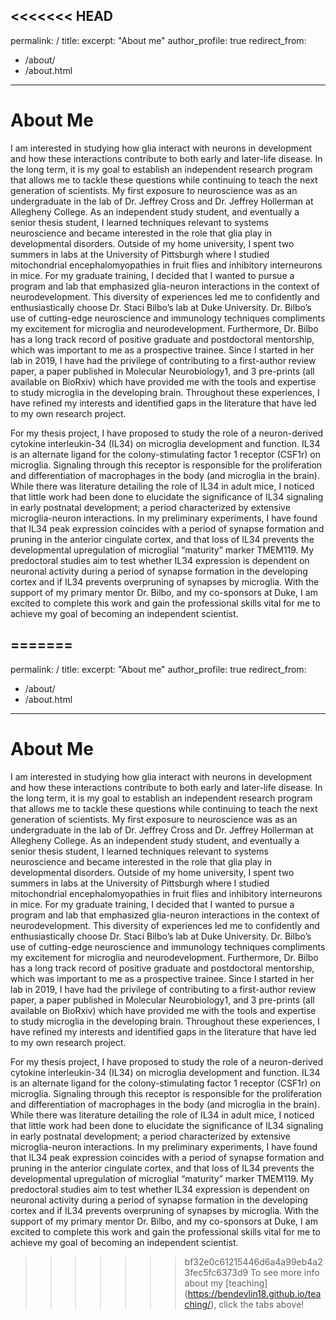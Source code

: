 <<<<<<< HEAD
---
permalink: /
title: 
excerpt: "About me"
author_profile: true
redirect_from: 
  - /about/
  - /about.html
---

About Me
====
I am interested in studying how glia interact with neurons in development and how these interactions
contribute to both early and later-life disease. In the long term, it is my goal to establish an independent
research program that allows me to tackle these questions while continuing to teach the next generation of
scientists. My first exposure to neuroscience was as an undergraduate in the lab of Dr. Jeffrey Cross and Dr.
Jeffrey Hollerman at Allegheny College. As an independent study student, and eventually a senior thesis
student, I learned techniques relevant to systems neuroscience and became interested in the role that glia play
in developmental disorders. Outside of my home university, I spent two summers in labs at the University of
Pittsburgh where I studied mitochondrial encephalomyopathies in fruit flies and inhibitory interneurons in mice.
For my graduate training, I decided that I wanted to pursue a program and lab that emphasized glia-neuron
interactions in the context of neurodevelopment. This diversity of experiences led me to confidently and
enthusiastically choose Dr. Staci Bilbo’s lab at Duke University. Dr. Bilbo’s use of cutting-edge
neuroscience and immunology techniques compliments my excitement for microglia and neurodevelopment.
Furthermore, Dr. Bilbo has a long track record of positive graduate and postdoctoral mentorship, which was
important to me as a prospective trainee. Since I started in her lab in 2019, I have had the privilege of
contributing to a first-author review paper, a paper published in Molecular Neurobiology1, and 3 pre-prints (all
available on BioRxiv) which have provided me with the tools and expertise to study microglia in the developing
brain. Throughout these experiences, I have refined my interests and identified gaps in the literature that have
led to my own research project.

For my thesis project, I have proposed to study the role of a neuron-derived cytokine interleukin-34 (IL34)
on microglia development and function. IL34 is an alternate ligand for the colony-stimulating factor 1 receptor
(CSF1r) on microglia. Signaling through this receptor is responsible for the proliferation and differentiation of
macrophages in the body (and microglia in the brain). While there was literature detailing the role of IL34 in
adult mice, I noticed that little work had been done to elucidate the significance of IL34 signaling in early
postnatal development; a period characterized by extensive microglia-neuron interactions. In my preliminary
experiments, I have found that IL34 peak expression coincides with a period of synapse formation and pruning
in the anterior cingulate cortex, and that loss of IL34 prevents the developmental upregulation of microglial
“maturity” marker TMEM119. My predoctoral studies aim to test whether IL34 expression is dependent on
neuronal activity during a period of synapse formation in the developing cortex and if IL34 prevents overpruning
of synapses by microglia. With the support of my primary mentor Dr. Bilbo, and my co-sponsors at
Duke, I am excited to complete this work and gain the professional skills vital for me to achieve my goal of
becoming an independent scientist.

=======
---
permalink: /
title: 
excerpt: "About me"
author_profile: true
redirect_from: 
  - /about/
  - /about.html
---

About Me
====
I am interested in studying how glia interact with neurons in development and how these interactions
contribute to both early and later-life disease. In the long term, it is my goal to establish an independent
research program that allows me to tackle these questions while continuing to teach the next generation of
scientists. My first exposure to neuroscience was as an undergraduate in the lab of Dr. Jeffrey Cross and Dr.
Jeffrey Hollerman at Allegheny College. As an independent study student, and eventually a senior thesis
student, I learned techniques relevant to systems neuroscience and became interested in the role that glia play
in developmental disorders. Outside of my home university, I spent two summers in labs at the University of
Pittsburgh where I studied mitochondrial encephalomyopathies in fruit flies and inhibitory interneurons in mice.
For my graduate training, I decided that I wanted to pursue a program and lab that emphasized glia-neuron
interactions in the context of neurodevelopment. This diversity of experiences led me to confidently and
enthusiastically choose Dr. Staci Bilbo’s lab at Duke University. Dr. Bilbo’s use of cutting-edge
neuroscience and immunology techniques compliments my excitement for microglia and neurodevelopment.
Furthermore, Dr. Bilbo has a long track record of positive graduate and postdoctoral mentorship, which was
important to me as a prospective trainee. Since I started in her lab in 2019, I have had the privilege of
contributing to a first-author review paper, a paper published in Molecular Neurobiology1, and 3 pre-prints (all
available on BioRxiv) which have provided me with the tools and expertise to study microglia in the developing
brain. Throughout these experiences, I have refined my interests and identified gaps in the literature that have
led to my own research project.

For my thesis project, I have proposed to study the role of a neuron-derived cytokine interleukin-34 (IL34)
on microglia development and function. IL34 is an alternate ligand for the colony-stimulating factor 1 receptor
(CSF1r) on microglia. Signaling through this receptor is responsible for the proliferation and differentiation of
macrophages in the body (and microglia in the brain). While there was literature detailing the role of IL34 in
adult mice, I noticed that little work had been done to elucidate the significance of IL34 signaling in early
postnatal development; a period characterized by extensive microglia-neuron interactions. In my preliminary
experiments, I have found that IL34 peak expression coincides with a period of synapse formation and pruning
in the anterior cingulate cortex, and that loss of IL34 prevents the developmental upregulation of microglial
“maturity” marker TMEM119. My predoctoral studies aim to test whether IL34 expression is dependent on
neuronal activity during a period of synapse formation in the developing cortex and if IL34 prevents overpruning
of synapses by microglia. With the support of my primary mentor Dr. Bilbo, and my co-sponsors at
Duke, I am excited to complete this work and gain the professional skills vital for me to achieve my goal of
becoming an independent scientist.

>>>>>>> bf32e0c61215446d6a4a99eb4a23fec5fc6373d9
To see more info about my [teaching] (https://bendevlin18.github.io/teaching/), click the tabs above!